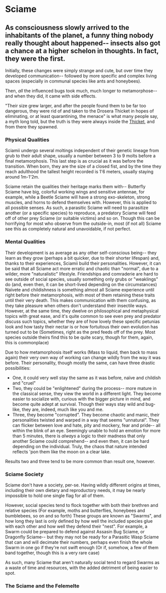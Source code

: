 # Sciame
## As consciousness slowly arrived to the inhabitants of the planet, a funny thing nobody really thought about happened-- insects also got a chance at a higher schelon in thoughts. In fact, they were the first. 

Initially, these changes were simply strange and cute, but over time they developed communication-- followed by more specific and complex living spaces (especially in communal species like ants and honeybees). 

Then, *all* the influenced bugs took much, much longer to metamorphose-- and when they did, it came with side effects.

"Their size grew larger, and after the people found them to be far too dangerous, they were rid of and taken to the Drosera Thicket in hopes of eliminating, or at least quarantining, the menace" is what many people say, a myth long told, but the truth is they were always inside the [Thicket](/places/region/drosera_thicket/region.md), and from there they spawned.

 
### Physical Qualities
Sciamii undergo several moltings independent of their genetic lineage from grub to their adult shape, usually a number between 3 to 9 molts before a final metamorphosis. This last step is as crucial as it was before the transition. 
When born, they are the size of a closed fist, and by the time they reach adulthood the tallest height recorded is 1'6 meters, usually staying around 1m-1'2m.

Sciame retain the qualities their heritage marks them with-- Butterfly Sciame have big, colorful  working wings and sensitive antennae, for example, while a Beetle Sciame will have a strong exo-skeleton, strong muscles, and horns to defend themselves with.
However, this is applied to all possible senses. As such, a parasitic Sciame will need to parasitize another (or a specific species) to reproduce, a predatory Sciame will feed off of other prey Sciame (or suitable victims) and so on. Though this can be horrifying for most who observe from the outside-in, most (if not all) Sciame see this as completely natural and unavoidable, if not perfect.

### Mental Qualities
Their development is as average as any other self-conscious being-- they learn as they grow (perhaps a bit quicker, due to their shorter lifespan) and, thanks to their experiences, Sciamii build their personalities. However, it can be said that all Sciame act more erratic and chaotic than "normal", due to a wilder, more "naturalistic" lifestyle. Friendships and comraderie are hard to see outside of social species, usually something only grubs or "weaklings" do (and, even then, it can be short-lived depending on the circumstances)
Naïvete and childishness is something almost all Sciame experience until right before their metamorphosis, with most of them retaining these traits until their very death. This makes communication with them confusing, as they take pleasure when others don't understand their insectile ways. However, at the same time, they dwelve on philosophical and metaphysical topics with great ease, and it's quite common to see even prey and predator discuss such topics, whether they are of how lovely these specific petunias look and how tasty their nectar is or how fortuitous their own evolution has turned out to be (Sometimes, right as the pred feeds off of the prey. Most species outside theirs find this to be quite scary, though for them, again, this is commonplace)

Due to how metamorphosis itself works (Mass to liquid, then back to mass again) their very own way of working can change wildly from the way it was before. Their personality, though mostly the same, can have three drastic possibilities:

- One, it could very well stay the same as it was before, naïve and childish and "cruel"
- Two, they could be "enlightened" during the process-- more mature in the classical sense, they view the world in a different light. They become easier to socialize with, curious with the bigger picture in mind, and become quite adept at survival. Though their ways stay wild and bug-like, they are, indeed, much like you and me.
- Three, they become "corrupted". They become chaotic and manic, their personalities twisted and warped in a way that seems "unnatural". They can flicker between love and hate, pity and mockery, fear and pride-- all within the blink of an eye. Seemingly unable to hold an emotion for more than 5 minutes, there is *always* a logic to their madness that only another Sciame could comprehend-- and even then, it can be hard depending on the individual. Truly, the chaos that nature intended reflects 'pon them like the moon on a clear lake.

Results two and three tend to be more common than result one, however.

### Sciame Society
Sciame don't have a society, per-se. Having wildly different origins at times, including their own dietary and reproductory needs, it may be nearly impossible to hold one single flag for all of them.

However, social species tend to flock together with both their brethren and relative species (For example, moths and butterflies, honeybees and bumblebees, so on and so forth) These groups are known as "Swarms", and how long they last is only defined by how well the included species glue with each other and how well they defend their "nest".  For example, a Swarm could be prepared to defend against Assasin Bug Sciame, or Dragonfly Sciame-- but they may not be ready for a Parasitic Wasp Sciame that can and will decimate their numbers, perhaps even finish the whole Swarm in one go if they're not swift enough (Or if, somehow, a few of them band together, though this is a very rare case)

As such, many Sciame that aren't naturally social tend to regard Swarms as a waste of time and resources, with the added detriment of being easier to spot.

### The Sciame and the Felemelte
